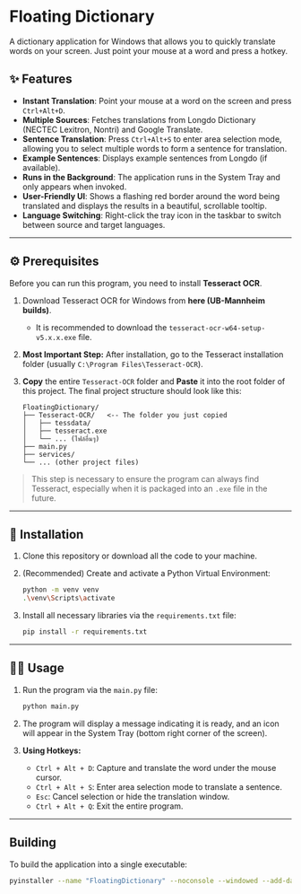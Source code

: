 # Floating Dictionary

A dictionary application for Windows that allows you to quickly translate words on your screen. Just point your mouse at a word and press a hotkey.

  <!-- You can capture a screenshot of the program and upload it to get a URL to place here -->

## ✨ Features

- **Instant Translation**: Point your mouse at a word on the screen and press `Ctrl+Alt+D`.
- **Multiple Sources**: Fetches translations from Longdo Dictionary (NECTEC Lexitron, Nontri) and Google Translate.
- **Sentence Translation**: Press `Ctrl+Alt+S` to enter area selection mode, allowing you to select multiple words to form a sentence for translation.
- **Example Sentences**: Displays example sentences from Longdo (if available).
- **Runs in the Background**: The application runs in the System Tray and only appears when invoked.
- **User-Friendly UI**: Shows a flashing red border around the word being translated and displays the results in a beautiful, scrollable tooltip.
- **Language Switching**: Right-click the tray icon in the taskbar to switch between source and target languages.

---

## ⚙️ Prerequisites

Before you can run this program, you need to install **Tesseract OCR**.

1.  Download Tesseract OCR for Windows from **here (UB-Mannheim builds)**.

    - It is recommended to download the `tesseract-ocr-w64-setup-v5.x.x.exe` file.

2.  **Most Important Step:** After installation, go to the Tesseract installation folder (usually `C:\Program Files\Tesseract-OCR`).

3.  **Copy** the entire `Tesseract-OCR` folder and **Paste** it into the root folder of this project. The final project structure should look like this:

    ```
    FloatingDictionary/
    ├── Tesseract-OCR/   <-- The folder you just copied
    │   ├── tessdata/
    │   ├── tesseract.exe
    │   └── ... (ไฟล์อื่นๆ)
    ├── main.py
    ├── services/
    └── ... (other project files)
    ```

> This step is necessary to ensure the program can always find Tesseract, especially when it is packaged into an `.exe` file in the future.

---

## 🚀 Installation

1.  Clone this repository or download all the code to your machine.

2.  (Recommended) Create and activate a Python Virtual Environment:

    ```bash
    python -m venv venv
    .\venv\Scripts\activate
    ```

3.  Install all necessary libraries via the `requirements.txt` file:
    ```bash
    pip install -r requirements.txt
    ```

---

## 🏃‍♂️ Usage

1.  Run the program via the `main.py` file:

    ```bash
    python main.py
    ```

2.  The program will display a message indicating it is ready, and an icon will appear in the System Tray (bottom right corner of the screen).

3.  **Using Hotkeys:**
    - `Ctrl + Alt + D`: Capture and translate the word under the mouse cursor.
    - `Ctrl + Alt + S`: Enter area selection mode to translate a sentence.
    - `Esc`: Cancel selection or hide the translation window.
    - `Ctrl + Alt + Q`: Exit the entire program.

---

## Building

To build the application into a single executable:

```bash
pyinstaller --name "FloatingDictionary" --noconsole --windowed --add-data "Tesseract-OCR;Tesseract-OCR" main.py
```
